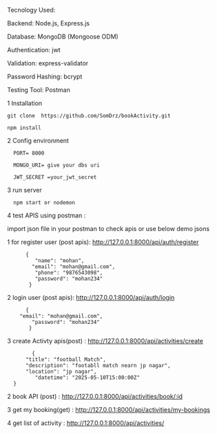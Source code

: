 
Tecnology Used:



Backend: Node.js, Express.js

Database: MongoDB (Mongoose ODM)

Authentication: jwt

Validation: express-validator

Password Hashing: bcrypt

Testing Tool: Postman
 


 
 1 Installation 
 
    git clone  https://github.com/SomDrz/bookActivity.git

    npm install

2 Config environment

      PORT= 8000
      
      MONGO_URI= give your dbs uri
      
      JWT_SECRET =your_jwt_secret

 3 run server 

      npm start or nodemon

4 test APIS using postman :

   import json file in your postman to check apis or use below demo jsons

  

   1 for register user (post apis):  http://127.0.0.1:8000/api/auth/register  

   
          {
             "name": "mohan",
            "email": "mohan@gmail.com",
             "phone": "9876543098",
             "password": "mohan234"
           }
   
       
 


2  login user (post apis): http://127.0.0.1:8000/api/auth/login

 
          {
        "email": "mohan@gmail.com",
            "password": "mohan234"
           }

      

   3 create Activty apis(post) : http://127.0.0.1:8000/api/activities/create

   
        
            {
          "title": "football Match",
          "description": "footabll match nearn jp nagar",
          "location": "jp nagar",
             "datetime": "2025-05-10T15:00:00Z"
      }
        


  2 book API (post)  : http://127.0.0.1:8000/api/activities/book/:id

  

  3 get my booking(get) : http://127.0.0.1:8000/api/activities/my-bookings

  

  4 get list of activity : http://127.0.0.1:8000/api/activities/

  
      
      

        

        
